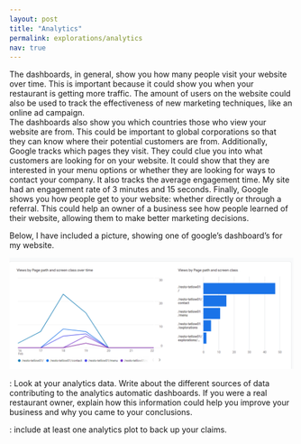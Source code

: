 ```yaml
---
layout: post
title: "Analytics"
permalink: explorations/analytics
nav: true
---
```


The dashboards, in general, show you how many people visit your website over 
time. This is important because it could show you when your restaurant is getting 
more traffic. The amount of users on the website could also be used to track the 
effectiveness of new marketing techniques, like an online ad campaign.   
The dashboards also show you which countries those who view your website are 
from. This could be important to global corporations so that they can know where 
their potential customers are from. Additionally, Google tracks which pages they 
visit. They could clue you into what customers are looking for on your website. 
It could show that they are interested in your menu options or whether they are 
looking for ways to contact your company. It also tracks the average engagement 
time. My site had an engagement rate of 3 minutes and 15 seconds. Finally, Google shows you how people get to your website: whether directly or through a referral.  This could help an owner of a business see how people learned of their website, allowing them to make better marketing decisions.

Below, I have included a picture, showing one of google’s dashboard’s for my website.

![](./assets/images/plot01.png)

: Look at your analytics data. Write about the
different sources of data contributing to the analytics automatic dashboards.
If you were a real restaurant owner, explain how this information could help
you improve your business and why you came to your conclusions.

: include at least one analytics plot to back up your claims.
